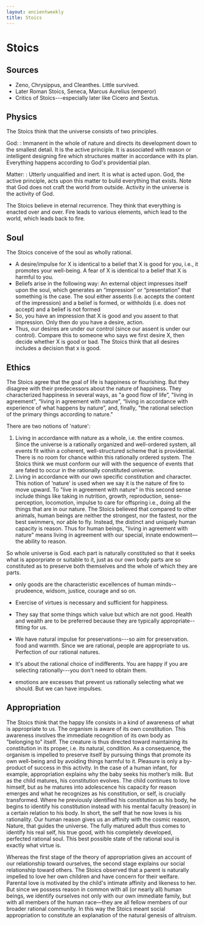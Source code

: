 ```yaml
---
layout: ancientweekly
title: Stoics
---
```


# Stoics #

## Sources ##

- Zeno, Chrysippus, and Cleanthes. Little survived. 
- Later Roman Stoics, Seneca, Marcus Aurelius (emperor)
- Critics of Stoics---especially later like Cicero and Sextus.

## Physics ##

The Stoics think that the universe consists of two principles. 

God:
: Immanent in the whole of nature and directs its development down to the smallest detail. It is the active principle. It is associated with reason or intelligent designing fire which structures matter in accordance with its plan. Everything happens according to God's providential plan. 

Matter:
: Utterly unqualified and inert. It is what is acted upon. God, the active principle, acts upon this matter to build everything that exists. Note that God does not craft the world from outside. Activity in the universe is the activity of God.

The Stoics believe in eternal recurrence. They think that everything is enacted over and over. Fire leads to various elements, which lead to the world, which leads back to fire. 


## Soul ##

The Stoics conceive of the soul as wholly rational. 

+ A desire/impulse for X is identical to a belief that X is good for you, i.e., it promotes your well-being. A fear of X is identical to a belief that X is harmful to you.
+ Beliefs arise in the following way: An external object impresses itself upon the soul, which generates an “impression” or “presentation” that something is the case. The soul either assents (i.e. accepts the content of the impression) and a belief is formed, or withholds (i.e. does not accept) and a belief is not formed
+ So, you have an impression that X is good and you assent to that impression. Only then do you have a desire, action. 
+ Thus, our desires are under our control (since our assent is under our control). Compare this to someone who says we first desire X, then decide whether X is good or bad. The Stoics think that all desires includes a decision that x is good. 

## Ethics

The Stoics agree that the goal of life is happiness or flourishing. But they disagree with their predecessors about the nature of happiness. They characterized happiness in several ways, as "a good flow of life”, "living in agreement", “living in agreement with nature”, “living in accordance with experience of what happens by nature”, and, finally, "the rational selection of the primary things according to nature." 

There are two notions of 'nature': 

1. Living in accordance with nature as a whole, i.e. the entire cosmos. Since the universe is a rationally organized and well-ordered system, all events fit within a coherent, well-structured scheme that is providential. There is no room for chance within this rationally ordered system. The Stoics think we must conform our will with the sequence of events that are fated to occur in the rationally constituted universe.
2. Living in accordance with our own specific constitution and character. This notion of ‘nature' is used when we say it is the nature of fire to move upward.  To "live in agreement with nature" in this second sense include things like taking in nutrition, growth, reproduction, sense-perception, locomotion, impulse to care for offspring i.e., doing all the things that are in our nature. The Stoics believed that compared to other animals, human beings are neither the strongest, nor the fastest, nor the best swimmers, nor able to fly. Instead, the distinct and uniquely human capacity is reason. Thus for human beings, "living in agreement with nature" means living in agreement with our special, innate endowment—the ability to reason.


So whole universe is God. each part is naturally constituted so that it seeks what is apporpriate or suitable to it, just as our own body parts are so constituted as to preserve both themselves and the whole of which they are parts.
- only goods are the characteristic excellences of human minds--prudeence, widsom, justice, courage and so on.
- Exercise of virtues is necessary and sufficient for happiness.
- They say that some things which value but which are not good. Health and wealth are to be preferred because they are typically appropriate--fitting for us.

- We have natural impulse for preservations---so aim for preservation. food and warmth. Since we are rational, people are appropriate to us. Perfection of our rational natures. 
- It's about the rational choice of indifferents. You are happy if you are selecting rationally---you don't need to obtain them. 
- emotions are excesses that prevent us rationally selecting what we should. But we can have impulses.

## Appropriation
The Stoics think that the happy life consists in a kind of awareness of what is appropriate to us. The organism is aware of its own constitution. This awareness involves the immediate recognition of its own body as “belonging to” itself. The creature is thus directed toward maintaining its constitution in its proper, i.e. its natural, condition. As a consequence, the organism is impelled to preserve itself by pursuing things that promote its own well-being and by avoiding things harmful to it. Pleasure is only a by-product of success in this activity. In the case of a human infant, for example, appropriation explains why the baby seeks his mother’s milk. But as the child matures, his constitution evolves. The child continues to love himself, but as he matures into adolescence his capacity for reason emerges and what he recognizes as his constitution, or self, is crucially transformed. Where he previously identified his constitution as his body, he begins to identify his constitution instead with his mental faculty (reason) in a certain relation to his body. In short, the self that he now loves is his rationality. Our human reason gives us an affinity with the cosmic reason, Nature, that guides the universe. The fully matured adult thus comes to identify his real self, his true good, with his completely developed, perfected rational soul. This best possible state of the rational soul is exactly what virtue is.

Whereas the first stage of the theory of appropriation gives an account of our relationship toward ourselves, the second stage explains our social relationship toward others. The Stoics observed that a parent is naturally impelled to love her own children and have concern for their welfare. Parental love is motivated by the child's intimate affinity and likeness to her. But since we possess reason in common with all (or nearly all) human beings, we identify ourselves not only with our own immediate family, but with all members of the human race—they are all fellow members of our broader rational community. In this way the Stoics meant social appropriation to constitute an explanation of the natural genesis of altruism.
